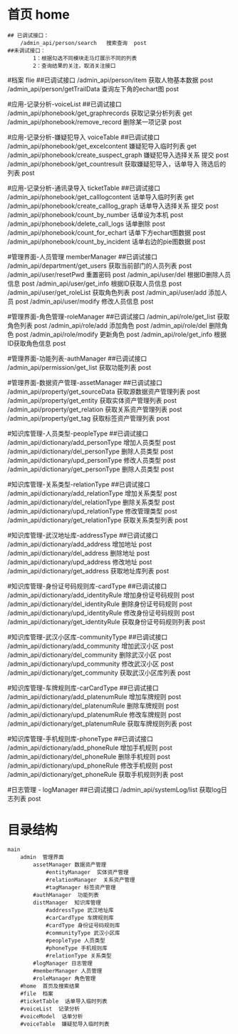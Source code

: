 # 首页  home
	## 已调试接口：
		/admin_api/person/search   搜索查询  post
	##未调试接口：
			1：根据勾选不同模块走马灯展示不同的列表
			2：查询结果的关注，取消关注接口
#档案 flie
	##已调试接口
		/admin_api/person/item  获取人物基本数据  post
		/admin_api/person/getTrailData  查询左下角的echart图  post

#应用-记录分析-voiceList
	##已调试接口
		/admin_api/phonebook/get_graphrecords  获取记录分析列表  get
		/admin_api/phonebook/remove_record  删除某一项记录  post

#应用-记录分析-嫌疑犯导入 voiceTable
	##已调试接口
		/admin_api/phonebook/get_excelcontent  嫌疑犯导入临时列表 get
		/admin_api/phonebook/create_suspect_graph 嫌疑犯导入选择关系 提交  post
		/admin_api/phonebook/get_countresult  获取嫌疑犯导入，话单导入 筛选后的列表  post

#应用-记录分析-通讯录导入 ticketTable
	##已调试接口
		/admin_api/phonebook/get_calllogcontent  话单导入临时列表  get
		/admin_api/phonebook/create_calllog_graph  话单导入选择关系 提交  post
		/admin_api/phonebook/count_by_number  话单设为本机  post
		/admin_api/phonebook/delete_call_logs  话单删除  post
		/admin_api/phonebook/count_for_echart  话单下方echart图数据  post
		/admin_api/phonebook/count_by_incident  话单右边的pie图数据  post

#管理界面-人员管理 memberManager
	##已调试接口
		/admin_api/department/get_users 获取当前部门的人员列表 post
		/admin_api/user/resetPwd 重置密码  post
		/admin_api/user/del 根据ID删除人员信息 post
		/admin_api/user/get_info  根据ID获取人员信息  post
		/admin_api/user/get_roleList  获取角色列表  post
		/admin_api/user/add  添加人员  post
		/admin_api/user/modify  修改人员信息  post

#管理界面-角色管理-roleManager
	##已调试接口
		/admin_api/role/get_list 获取角色列表 post
		/admin_api/role/add  添加角色 post
		/admin_api/role/del  删除角色  post
		/admin_api/role/modify  更新角色  post
		/admin_api/role/get_info  根据ID获取角色信息  post

#管理界面-功能列表-authManager
	##已调试接口
		/admin_api/permission/get_list  获取功能列表  post

#管理界面-数据资产管理-assetManager
	##已调试接口
		/admin_api/property/get_sourceData  获取源数据资产管理列表  post
		/admin_api/property/get_entity  获取实体资产管理列表  post
		/admin_api/property/get_relation  获取关系资产管理列表  post
		/admin_api/property/get_tag  获取标签资产管理列表  post

#知识库管理-人员类型-peopleType
	##已调试接口
		/admin_api/dictionary/add_personType  增加人员类型  post
		/admin_api/dictionary/del_personType  删除人员类型  post
		/admin_api/dictionary/upd_personType  修改人员类型  post
		/admin_api/dictionary/get_personType  删除人员类型  post

#知识库管理-关系类型-relationType
	##已调试接口
		/admin_api/dictionary/add_relationType  增加关系类型  post
		/admin_api/dictionary/del_relationType  删除关系类型  post
		/admin_api/dictionary/upd_relationType  修改管理类型  post
		/admin_api/dictionary/get_relationType  获取关系类型列表  post

#知识库管理-武汉地址库-addressType
	##已调试接口
		/admin_api/dictionary/add_address  增加地址  post
		/admin_api/dictionary/del_address  删除地址  post
		/admin_api/dictionary/upd_address  修改地址  post
		/admin_api/dictionary/get_address  获取地址库列表  post

#知识库管理-身份证号码规则库-cardType
	##已调试接口
		/admin_api/dictionary/add_identityRule  增加身份证号码规则  post
		/admin_api/dictionary/del_identityRule  删除身份证号码规则  post
		/admin_api/dictionary/upd_identityRule  修改身份证号码规则  post
		/admin_api/dictionary/get_identityRule  获取身份证号码规则列表  post

#知识库管理-武汉小区库-communityType
	##已调试接口
		/admin_api/dictionary/add_community 增加武汉小区  post
		/admin_api/dictionary/del_community  删除武汉小区  post
		/admin_api/dictionary/upd_community  修改武汉小区  post
		/admin_api/dictionary/get_community  获取武汉小区库列表  post

#知识库管理-车牌规则库-carCardType
	##已调试接口
		/admin_api/dictionary/add_platenumRule  增加车牌规则  post
		/admin_api/dictionary/del_platenumRule  删除车牌规则  post
		/admin_api/dictionary/upd_platenumRule  修改车牌规则  post
		/admin_api/dictionary/get_platenumRule  获取车牌规则列表  post

#知识库管理-手机规则库-phoneType
	##已调试接口
		/admin_api/dictionary/add_phoneRule  增加手机规则  post
		/admin_api/dictionary/del_phoneRule  删除手机规则  post
		/admin_api/dictionary/upd_phoneRule  修改手机规则  post
		/admin_api/dictionary/get_phoneRule  获取手机规则列表  post

#日志管理 - logManager
	##已调试接口
		/admin_api/systemLog/list  获取log日志列表  post


# 目录结构
	main
		admin  管理界面
			assetManager 数据资产管理
				#entityManager  实体资产管理
				#relationManager  关系资产管理
				#tagManager 标签资产管理
			#authManager  功能列表
			distManager  知识库管理
				#addressType 武汉地址库
				#carCardType 车牌规则库
				#cardType 身份证号码规则库
				#communityType 武汉小区库
				#peopleType 人员类型
				#phoneType 手机规则库
				#relationType 关系类型
			#logManager 日志管理
			#memberManager 人员管理
			#roleManager 角色管理
		#home  首页及搜索结果
		#file  档案
		#ticketTable  话单导入临时列表
		#voiceList  记录分析
		#voiceModel  话单分析
		#voiceTable  嫌疑犯导入临时列表

